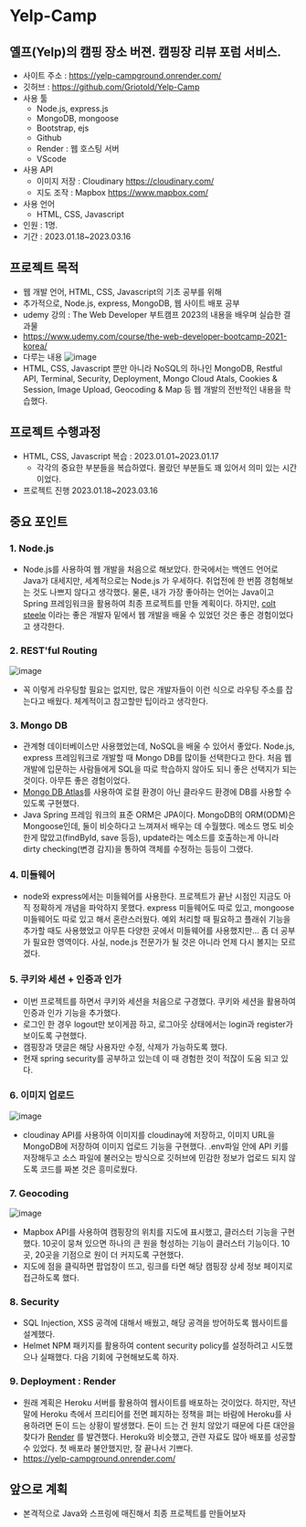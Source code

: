 # Yelp-Camp
## 옐프(Yelp)의 캠핑 장소 버젼. 캠핑장 리뷰 포럼 서비스.
- 사이트 주소 : https://yelp-campground.onrender.com/
- 깃허브 : https://github.com/Griotold/Yelp-Camp
- 사용 툴
  - Node.js, express.js
  - MongoDB, mongoose
  - Bootstrap, ejs
  - Github
  - Render : 웹 호스팅 서버
  - VScode
- 사용 API
  - 이미지 저장 : Cloudinary https://cloudinary.com/
  - 지도 조작 : Mapbox https://www.mapbox.com/
- 사용 언어
  - HTML, CSS, Javascript
- 인원 : 1명.
- 기간 : 2023.01.18~2023.03.16
## 프로젝트 목적
- 웹 개발 언어, HTML, CSS, Javascript의 기초 공부를 위해 
- 추가적으로, Node.js, express, MongoDB, 웹 사이트 배포 공부
- udemy 강의 : The Web Developer 부트캠프 2023의 내용을 배우며 실습한 결과물
- https://www.udemy.com/course/the-web-developer-bootcamp-2021-korea/
- 다루는 내용
![image](https://user-images.githubusercontent.com/101307758/225553651-01f5d8fe-23f0-4cfb-9a73-adf5c537a731.png)
- HTML, CSS, Javascript 뿐만 아니라 NoSQL의 하나인 MongoDB, Restful API, Terminal, Security, Deployment, Mongo Cloud Atals, Cookies & Session, Image Upload, Geocoding & Map 등 웹 개발의 전반적인 내용을 학습했다.
## 프로젝트 수행과정
- HTML, CSS, Javascript 복습 : 2023.01.01~2023.01.17
  - 각각의 중요한 부분들을 복습하였다. 몰랐던 부분들도 꽤 있어서 의미 있는 시간이었다.
- 프로젝트 진행 2023.01.18~2023.03.16
## 중요 포인트
### 1. Node.js
- Node.js를 사용하여 웹 개발을 처음으로 해보았다. 한국에서는 백엔드 언어로 Java가 대세지만, 세계적으로는 Node.js 가 우세하다. 취업전에 한 번쯤 경험해보는 것도 나쁘지 않다고 생각했다. 물론, 내가 가장 좋아하는 언어는 Java이고 Spring 프레임워크을 활용하여 최종 프로젝트를 만들 계획이다.  하지만, [colt steele](https://www.udemy.com/user/coltsteele/) 이라는 좋은 개발자 밑에서 웹 개발을 배울 수 있었던 것은 좋은 경험이었다고 생각한다.

### 2. REST'ful Routing
![image](https://user-images.githubusercontent.com/101307758/225558266-0a8267ee-66b4-4387-8edf-7a0f1e96cee0.png)
- 꼭 이렇게 라우팅할 필요는 없지만, 많은 개발자들이 이런 식으로 라우팅 주소를 잡는다고 배웠다. 체계적이고 참고할만 팁이라고 생각한다.

### 3. Mongo DB
- 관계형 데이터베이스만 사용했었는데, NoSQL을 배울 수 있어서 좋았다. Node.js, express 프레임워크로 개발할 때 Mongo DB를 많이들 선택한다고 한다. 처음 웹 개발에 입문하는 사람들에게 SQL을 따로 학습하지 않아도 되니 좋은 선택지가 되는 것이다. 아무튼 좋은 경험이었다.
- [Mongo DB Atlas](https://www.mongodb.com/docs/atlas/)를 사용하여 로컬 환경이 아닌 클라우드 환경에 DB를 사용할 수 있도록 구현했다.
- Java Spring 프레임 워크의 표준 ORM은 JPA이다. MongoDB의 ORM(ODM)은 Mongoose인데, 둘이 비슷하다고 느껴져서 배우는 데 수월했다. 메소드 명도 비슷한게 많았고(findById, save 등등), update라는 메소드를 호출하는게 아니라 dirty checking(변경 감지)을 통하여 객체를 수정하는 등등이 그랬다.

### 4. 미들웨어
- node와 express에서는 미들웨어를 사용한다. 프로젝트가 끝난 시점인 지금도 아직 정확하게 개념을 파악하지 못했다. express 미들웨어도 따로 있고, mongoose 미들웨어도 따로 있고 해서 혼란스러웠다. 예외 처리할 때 필요하고 플래쉬 기능을 추가할 때도 사용했었고 아무튼 다양한 곳에서 미들웨어를 사용했지만... 좀 더 공부가 필요한 영역이다. 사실, node.js 전문가가 될 것은 아니라 언제 다시 볼지는 모르겠다. 

### 5. 쿠키와 세션 + 인증과 인가
- 이번 프로젝트를 하면서 쿠키와 세션을 처음으로 구경했다. 쿠키와 세션을 활용하여 인증과 인가 기능을 추가했다.
- 로그인 한 경우 logout만 보이게끔 하고, 로그아웃 상태에서는 login과 register가 보이도록 구현했다.
- 캠핑장과 댓글은 해당 사용자만 수정, 삭제가 가능하도록 했다.
- 현재 spring security를 공부하고 있는데 이 때 경험한 것이 적잖이 도움 되고 있다. 

### 6. 이미지 업로드
![image](https://user-images.githubusercontent.com/101307758/225565791-9c331fc9-0425-45f7-a3e6-00a587c0ed08.png)
- cloudinay API를 사용하여 이미지를 cloudinay에 저장하고, 이미지 URL을 MongoDB에 저장하여 이미지 업로드 기능을 구현했다. .env파일 안에 API 키를 저장해두고 소스 파일에 불러오는 방식으로 깃허브에 민감한 정보가 업로드 되지 않도록 코드를 짜본 것은 흥미로웠다.

### 7. Geocoding
![image](https://user-images.githubusercontent.com/101307758/225564222-899fa9cb-d421-4f87-8e9f-68cf2a024327.png)
- Mapbox API를 사용하여 캠핑장의 위치를 지도에 표시했고, 클러스터 기능을 구현했다. 10곳이 뭉쳐 있으면 하나의 큰 원을 형성하는 기능이 클러스터 기능이다. 10곳, 20곳을 기점으로 원이 더 커지도록 구현했다.
- 지도에 점을 클릭하면 팝업창이 뜨고, 링크를 타면 해당 캠핑장 상세 정보 페이지로 접근하도록 했다. 

### 8. Security
- SQL Injection, XSS 공격에 대해서 배웠고, 해당 공격을 방어하도록 웹사이트를 설계했다.
- Helmet NPM 패키지를 활용하여 content security policy를 설정하려고 시도했으나 실패했다. 다음 기회에 구현해보도록 하자.

### 9. Deployment : Render
- 원래 계획은 Heroku 서버를 활용하여 웹사이트를 배포하는 것이었다. 하지만, 작년 말에 Heroku 측에서 프리티어를 전면 폐지하는 정책을 펴는 바람에 Heroku를 사용하려면 돈이 드는 상황이 발생했다. 돈이 드는 건 원치 않았기 때문에 다른 대안을 찾다가 [Render](https://render.com/) 를 발견했다. Heroku와 비슷했고, 관련 자료도 많아 배포를 성공할 수 있었다. 첫 배포라 불안했지만, 잘 끝나서 기쁘다. 
- https://yelp-campground.onrender.com/

## 앞으로 계획
- 본격적으로 Java와 스프링에 매진해서 최종 프로젝트를 만들어보자 
